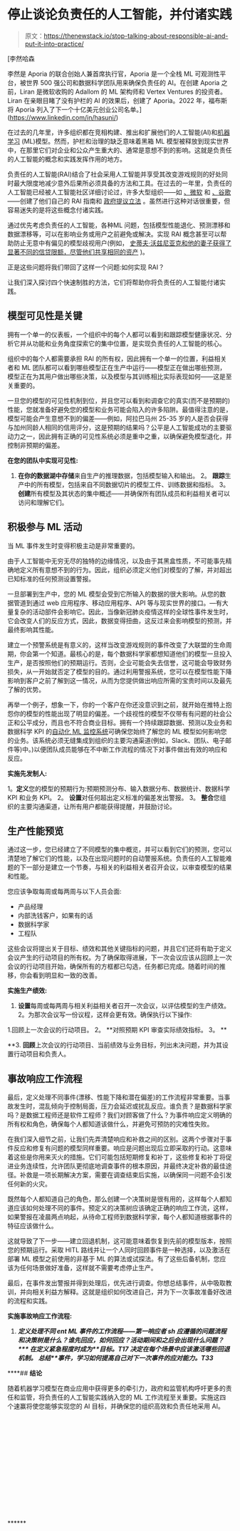 # 停止谈论负责任的人工智能，并付诸实践

> 原文：<https://thenewstack.io/stop-talking-about-responsible-ai-and-put-it-into-practice/>

[](https://www.linkedin.com/in/hasuni/)

 [李然哈森

李然是 Aporia 的联合创始人兼首席执行官，Aporia 是一个全栈 ML 可观测性平台，被世界 500 强公司和数据科学团队用来确保负责任的 AI。在创建 Aporia 之前，Liran 是微软收购的 Adallom 的 ML 架构师和 Vertex Ventures 的投资者。Liran 在亲眼目睹了没有护栏的 AI 的效果后，创建了 Aporia。2022 年，福布斯将 Aporia 列入了下一个十亿美元创业公司名单。](https://www.linkedin.com/in/hasuni/) [](https://www.linkedin.com/in/hasuni/)

在过去的几年里，许多组织都在竞相构建、推出和扩展他们的人工智能(AI)和[机器学习](https://thenewstack.io/category/machine-learning/) (ML)模型。然而，护栏和治理的缺乏意味着黑箱 ML 模型被释放到现实世界中，在那里它们对企业和公众产生重大的、通常是意想不到的影响。这就是负责任的人工智能的概念和实践发挥作用的地方。

负责任的人工智能(RAI)结合了社会采用人工智能并享受其改变游戏规则的好处同时最大限度地减少意外后果所必须具备的方法和工具。在过去的一年里，负责任的人工智能已经被人工智能社区详细讨论过，许多大型组织——如 [、微软](https://mailtrack.io/trace/link/481a2719a4290909f757393aaa4e9aae50175760?url=https%3A%2F%2Fwww.microsoft.com%2Fen-us%2Fai%2Fresponsible-ai%3Factivetab%3Dpivot1%253aprimaryr6&userId=7791813&signature=7ba09e6b038525e6) 和 [、谷歌](https://mailtrack.io/trace/link/2d8d087e4b25d7a70791d3f896fbfcef4002fbf8?url=https%3A%2F%2Fai.google%2Fresponsibilities%2Fresponsible-ai-practices%2F&userId=7791813&signature=c3c66afff2798d05)——创建了他们自己的 RAI 指南和 [政府提议立法](https://mailtrack.io/trace/link/c179724df7a0f189c4ee16c3c9a556735283045d?url=https%3A%2F%2Fartificialintelligenceact.eu%2F&userId=7791813&signature=431fc8422fe1b4f9) 。虽然进行这种对话很重要，但容易迷失的是将这些概念付诸实践。

通过优先考虑负责任的人工智能，各种ML 问题，包括模型性能退化、预测漂移和数据漂移等，可以在影响业务或用户之前避免或解决。实现 RAI 概念甚至可以帮助防止无意中有偏见的模型歧视用户(例如， [史蒂夫·沃兹尼亚克和他的妻子获得了显著不同的信贷限额，尽管他们共享相同的资产](https://mailtrack.io/trace/link/64826b803f5533688c5dd6fbf4907fb4366b4322?url=https%3A%2F%2Fwww.reuters.com%2Farticle%2Fus-goldman-sachs-apple-idUSKBN1XL038&userId=7791813&signature=53212019599393a7) )。

正是这些问题将我们带回了这样一个问题:如何实现 RAI？

让我们深入探讨四个快速制胜的方法，它们将帮助你将负责任的人工智能付诸实践。

## 模型可见性是关键

拥有一个单一的仪表板，一个组织中的每个人都可以看到和跟踪模型健康状况、分析它并从功能和业务角度探索它的集中位置，是实现负责任的人工智能的核心。

组织中的每个人都需要承担 RAI 的所有权，因此拥有一个单一的位置，利益相关者和 ML 团队都可以看到哪些模型正在生产中运行——模型正在做出哪些预测，模型正在为其用户做出哪些决策，以及模型与其训练相比实际表现如何——这是至关重要的。

一旦您的模型的可见性机制到位，并且您可以看到和调查它的真实(而不是预期的)性能，您就准备好避免您的模型和业务可能会陷入的许多陷阱。最值得注意的是，模型可能会产生意想不到的偏差——例如，阿拉巴马州 25-35 岁的人是否会获得与加州同龄人相同的信用评分，这是预期的结果吗？公平是人工智能成功的主要驱动力之一，因此拥有正确的可见性系统必须是重中之重，以确保避免模型退化，并控制非预期的偏差。

**在您的团队中实现可见性:**

1. **在你的数据湖中存储**来自生产的推理数据，包括模型输入和输出。 2。 **跟踪**生产中的所有模型，包括来自不同数据切片的模型工件、训练数据和指标。 3。 **创建**所有模型及其状态的集中概述——并确保所有团队成员和利益相关者可以访问和理解它们。 

## 积极参与 ML 活动

当 ML 事件发生时变得积极主动是非常重要的。

由于人工智能中无穷无尽的独特的边缘情况，以及由于其黑盒性质，不可能事先精确地定义所有意想不到的行为。因此，组织必须定义他们对模型的了解，并对超出已知标准的任何预测设置警报。

一旦部署到生产中，您的 ML 模型会受到它所输入的数据的很大影响。从您的数据管道到通过 web 应用程序、移动应用程序、API 等与现实世界的接口。—有大量复杂的活动部件会影响它。因此，当像新冠肺炎疫情这样的全球性事件发生时，它会改变人们的反应方式，因此，数据变得扭曲，这反过来会影响模型的预测，并最终影响其性能。

建立一个预警系统是有意义的，这样当改变游戏规则的事件改变了大联盟的生命周期，你会第一个知道。最核心的是，每个数据科学家都想知道他们的模型一旦投入生产，是否按照他们的预期运行。否则，企业可能会失去信誉，这可能会导致财务损失，从一开始就否定了模型的目的。通过利用警报系统，您可以在模型性能下降影响到客户之前了解到这一情况，从而为您提供做出响应所需的宝贵时间以及最先了解的优势。

再举一个例子，想象一下，你的一个客户在你还没意识到之前，就开始在推特上抱怨你的模型的性能出现了明显的偏差。一个歧视性的模型不仅带有有问题的社会公正和公平成分，而且也不符合商业目标。拥有一个持续跟踪数据、预测以及业务和数据科学 KPI 的[自动化 ML 监控系统](https://www.aporia.com/)可确保您始终了解您的 ML 模型如何影响您的业务。该系统必须无缝集成到组织的主要沟通渠道(例如，Slack、团队、电子邮件等)中。)以便团队成员能够在不中断工作流程的情况下对事件做出有效的响应和反应。

**实施先发制人:**

1。**定义**您的模型的预期行为:预期预测分布、输入数据分布、数据统计、数据科学 KPI 和业务 KPI。
2。 **设置**对任何超出定义标准的偏差发出警报。 3。 **整合**您组织的主要沟通渠道，让所有用户都能获得提醒，并鼓励讨论。 

## 生产性能预览

通过这一步，您已经建立了不同模型的集中概览，并可以看到它们的预测，您可以清楚地了解它们的性能，以及在出现问题时的自动警报系统。负责任的人工智能难题的下一部分是建立一个节奏，与相关的利益相关者召开会议，以审查模型的结果和性能。

您应该争取每周或每两周与以下人员会面:

*   产品经理 
*   内部洗钱客户，如果有的话 
*   数据科学家 
*   工程队 

这些会议将提出关于目标、绩效和其他关键指标的问题，并且它们还将有助于定义会议产生的行动项目的所有权。为了确保取得进展，下一次会议应该从回顾上一次会议的行动项目开始，确保所有的方框都已勾选，任务都已完成。随着时间的推移，你会看到明显和一致的改善。

**实施生产绩效:**

1. **设置**每周或每两周与相关利益相关者召开一次会议，以评估模型的生产绩效。
2。为那次会议写一份议程，这样会更有效。确保执行以下操作:

1.回顾上一次会议的行动项目。
2。 **对照预期 KPI 审查实际绩效指标。
3。
**

 **3. **回顾**上次会议的行动项目、当前绩效与业务目标，列出未决问题，并为其设置行动项目和负责人。 

## 事故响应工作流程

最后，定义处理不同事件(漂移、性能下降和潜在偏差)的工作流程非常重要。当事故发生时，混乱倾向于控制局面，压力会延迟或扰乱反应。谁负责？是数据科学家吗？是数据工程师还是软件工程师？我们对顾客做了什么？为事件响应定义明确的所有权和角色，确保每个人都知道该做什么，并避免可预防的灾难性失败。

在我们深入细节之前，让我们先弄清楚响应和补救之间的区别。这两个步骤对于事件反应和修复有问题的模型同样重要。响应是问题出现后立即采取的行动。这意味着这些是你用来灭火的措施。它们可能包括短期修复和补丁，这些修复和补丁将促进业务连续性，允许团队更彻底地调查事件的根本原因，并最终决定补救的最佳途径。补救是一项长期解决方案，需要在调查结束后实施，以确保同一问题不会引发任何新的火灾。

既然每个人都知道自己的角色，那么创建一个决策树是很有用的，这样每个人都知道应该如何处理不同的事件。预定义的决策树应该确定正确的响应工作流，这样，如果警报在凌晨两点响起，从待命工程师到数据科学家，每个人都知道根据事件的特征应该做什么。

这就导致了下一步——建立回退机制，这可能意味着恢复到先前的模型版本，按照您的预期运行。采取 HITL 路线并让一个人同时回顾事件是一种选择，以及激活在部署 ML 模型之前使用的非基于 ML 的算法或试探法。有了这些后备机制，您应该为任何场景做好准备，这样就不需要考虑停止生产。

最后，在事件发出警报并得到处理后，优先进行调查。你想总结事件，从中吸取教训，并向相关利益方解释。这就是组织如何改进自己，并为下一次事故准备好改进的流程和实践。

**实施事故响应工作流程:**

1.  ****定义**处理不同 ent ML 事件的工作流程——第一响应者 sh 应遵循的问题流程和决策树是什么？谁先回应，如何回应？活动期间和之后会出现什么问题？**
***   ****在定义紧急程度时成为**目标。**T17*******   ****决定**在每个场景中应该激活哪些回退机制。*****   ****总结**事件，学习如何提高自己对下一次事件的应对能力。**T33**********

 ****## **结论**

随着机器学习模型在商业应用中获得更多的牵引力，政府和监管机构呼吁更多的责任和监管，将负责任的人工智能实践纳入您的 ML 工作流程至关重要。实施这四个速赢将使您能够实现您的 AI 目标，并确保您的组织高效和负责任地采用 AI。

<svg xmlns:xlink="http://www.w3.org/1999/xlink" viewBox="0 0 68 31" version="1.1"><title>Group</title> <desc>Created with Sketch.</desc></svg>******